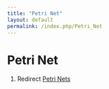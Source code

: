 ```yaml
---
title: "Petri Net"
layout: default
permalink: /index.php/Petri_Net
---
```


# Petri Net

1. Redirect [Petri Nets](Petri_Nets)